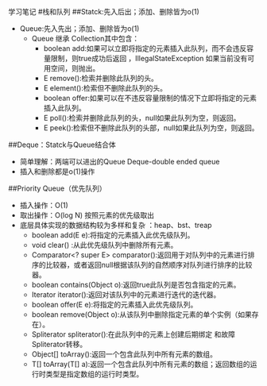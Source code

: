 学习笔记
#栈和队列
##Statck:先入后出；添加、删除皆为o(1)<br>
* Queue:先入先出；添加、删除皆为o(1)<br>
  * Queue 继承 Collection其中包含：
    * boolean add:如果可以立即将指定的元素插入此队列，而不会违反容量限制，则true成功后返回 ，IllegalStateException 如果当前没有可用空间，则抛出。<br>
    * E remove():检索并删除此队列的头。
    * E element():检索但不删除此队列的头。
    * boolean offer:如果可以在不违反容量限制的情况下立即将指定的元素插入此队列。
    * E poll():检索并删除此队列的头，null如果此队列为空，则返回。
    * E peek():检索但不删除此队列的头部，null如果此队列为空，则返回。

##Deque：Statck与Queue结合体<br>
  * 简单理解：两端可以进出的Queue Deque-double ended queue<br>
  * 插入和删除都是o(1)操作<br>
  
##Priority Queue（优先队列）<br>
   * 插入操作：O(1)<br>
   * 取出操作：O(log N) 按照元素的优先级取出<br>
   * 底层具体实现的数据结构较为多样和复杂 ：heap、bst、treap<br>
     * boolean	add​(E e):将指定的元素插入此优先级队列。<br>
     * void	clear()	:从此优先级队列中删除所有元素。<br>
     * Comparator<? super E> comparator():返回用于对队列中的元素进行排序的比较器，或者返回null根据该队列的自然顺序对队列进行排序的比较器。<br>
     * boolean	contains​(Object o):返回true此队列是否包含指定的元素。<br>
     * Iterator<E>	iterator():返回对该队列中的元素进行迭代的迭代器。<br>
     * boolean	offer​(E e):将指定的元素插入此优先级队列。<br>
     * boolean	remove​(Object o):从该队列中删除指定元素的单个实例（如果存在）。<br>
     * Spliterator<E>	spliterator():在此队列中的元素上创建后期绑定 和故障 Spliterator转移。<br>
     * Object[]	toArray():返回一个包含此队列中所有元素的数组。<br>
     * <T> T[]	toArray​(T[] a):返回一个包含此队列中所有元素的数组；返回数组的运行时类型是指定数组的运行时类型。<br>